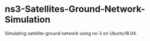 # ns3-Satellites-Ground-Network-Simulation
Simulating satellite-ground network using ns-3 on Ubuntu18.04.
